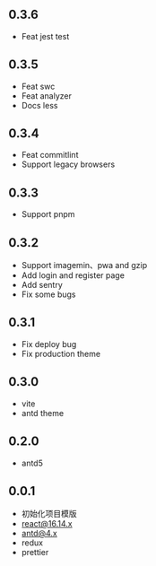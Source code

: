 ## 0.3.6

- Feat jest test

## 0.3.5

- Feat swc
- Feat analyzer
- Docs less

## 0.3.4

- Feat commitlint
- Support legacy browsers

## 0.3.3

- Support pnpm

## 0.3.2

- Support imagemin、pwa and gzip
- Add login and register page
- Add sentry
- Fix some bugs

## 0.3.1

- Fix deploy bug
- Fix production theme

## 0.3.0

- vite
- antd theme

## 0.2.0

- antd5

## 0.0.1

- 初始化项目模版
- react@16.14.x
- antd@4.x
- redux
- prettier
